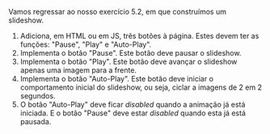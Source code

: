 Vamos regressar ao nosso exercício 5.2, em que construímos um slideshow.

1. Adiciona, em HTML ou em JS, três botões à página. Estes devem ter as funções: "Pause", "Play" e "Auto-Play".
2. Implementa o botão "Pause". Este botão deve pausar o slideshow.
3. Implementa o botão "Play". Este botão deve avançar o slideshow apenas uma imagem para a frente.
4. Implementa o botão "Auto-Play". Este botão deve iniciar o comportamento inicial do slideshow, ou seja, ciclar a imagens de 2 em 2 segundos.
5. O botão "Auto-Play" deve ficar _disabled_ quando a animação já está iniciada. E o botão "Pause" deve estar _disabled_ quando esta já está pausada.
